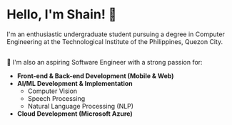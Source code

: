 # Hello, I'm Shain! 👋

I'm an enthusiastic undergraduate student pursuing a degree in Computer Engineering at the Technological Institute of the Philippines, Quezon City.
##
🚀 I'm also an aspiring Software Engineer with a strong passion for:
- **Front-end & Back-end Development (Mobile & Web)**
- **AI/ML Development & Implementation**
  - Computer Vision
  - Speech Processing
  - Natural Language Processing (NLP)
- **Cloud Development (Microsoft Azure)**

